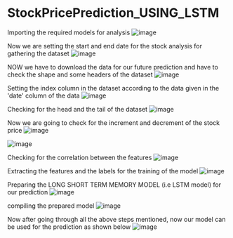 # StockPricePrediction_USING_LSTM

Importing the required models for analysis
![image](https://user-images.githubusercontent.com/104202659/184528597-1449551c-b1b9-428c-9ddf-d096ec52a52d.png)


Now we are setting the start and end date for the stock analysis for gathering the dataset
![image](https://user-images.githubusercontent.com/104202659/184528648-62ec187b-8fbe-41dd-85c5-18fc7f499c34.png)

NOW we have to download the data for our future prediction and have to check the shape and some headers of the dataset
![image](https://user-images.githubusercontent.com/104202659/184528686-ac516f5d-7baf-4a73-8220-a6bb75c1a5d3.png)


Setting the index column in the dataset according to the data given in the 'date' column of the data
![image](https://user-images.githubusercontent.com/104202659/184528717-d13bea9c-ac75-4964-8f6c-c5a0744fddee.png)


Checking for the head and the tail of the dataset
![image](https://user-images.githubusercontent.com/104202659/184528742-aa48132b-8179-4e9d-8b3a-6724c665d86f.png)

Now we are going to check for the increment and decrement of the stock price
![image](https://user-images.githubusercontent.com/104202659/184528786-453cc258-cd1f-4f62-a4dd-14e81cacdc58.png)

![image](https://user-images.githubusercontent.com/104202659/184528804-8c2030dd-a46f-4647-8c48-d70be21dc1b8.png)


Checking for the correlation between the features
![image](https://user-images.githubusercontent.com/104202659/184528834-3922a413-bdd7-4267-bde6-88ec4fcff9a4.png)


Extracting the features and the labels for the training of the model
![image](https://user-images.githubusercontent.com/104202659/184528862-cc400215-2183-4fe7-ba95-4e907d1de42a.png)


Preparing the LONG SHORT TERM MEMORY MODEL (i.e LSTM model) for our prediction
![image](https://user-images.githubusercontent.com/104202659/184528905-a37a4965-d1e7-46d5-8ab7-2a8eae20b6c4.png)


compiling the prepared model
![image](https://user-images.githubusercontent.com/104202659/184528919-bc6872b1-0949-4406-9f27-1e983281b9bc.png)


Now after going through all the above steps mentioned, now our model can be used for the prediction as shown below 
![image](https://user-images.githubusercontent.com/104202659/184528948-08062e9f-c132-4b0c-a099-87e4c088af5a.png)
